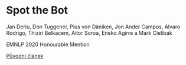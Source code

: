 # Spot the Bot

Jan Deriu, Don Tuggener, Pius von Däniken, Jon Ander Campos, Alvaro Rodrigo, Thiziri Belkacem, Aitor Soroa, Eneko Agirre a Mark Cielibak

EMNLP 2020 Honourable Mention

[Původní článek](https://www.aclweb.org/anthology/2020.emnlp-main.326/)

